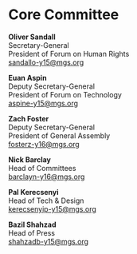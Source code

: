 # Core Committee

**Oliver Sandall**
<br/>Secretary-General
<br/>President of Forum on Human Rights
<br/>[sandallo-y15@mgs.org](mailto:sandallo-y15@mgs.org)

**Euan Aspin**
<br/>Deputy Secretary-General
<br/>President of Forum on Technology
<br>[aspine-y15@mgs.org](mailto:aspine-y15@mgs.org)

**Zach Foster**
<br/>Deputy Secretary-General
<br/>President of General Assembly
<br/>[fosterz-y16@mgs.org](mailto:fosterz-y16@mgs.org)

**Nick Barclay**
<br/>Head of Committees
<br/>[barclayn-y16@mgs.org](mailto:barclayn-y16@mgs.org)

**Pal Kerecsenyi**
<br/>Head of Tech & Design
<br/>[kerecsenyip-y15@mgs.org](mailto:kerecsenyip-y15@mgs.org)

**Bazil Shahzad**
<br/>Head of Press
<br/>[shahzadb-y15@mgs.org](mailto:shahzadb-y15@mgs.org)

